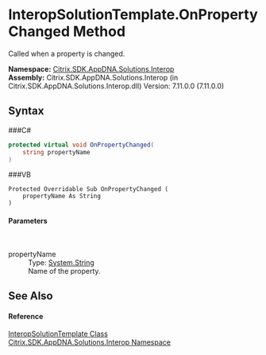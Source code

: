 # InteropSolutionTemplate.OnPropertyChanged Method 
 

Called when a property is changed.

**Namespace:**&nbsp;<a href="N_Citrix_SDK_AppDNA_Solutions_Interop">Citrix.SDK.AppDNA.Solutions.Interop</a><br />**Assembly:**&nbsp;Citrix.SDK.AppDNA.Solutions.Interop (in Citrix.SDK.AppDNA.Solutions.Interop.dll) Version: 7.11.0.0 (7.11.0.0)

## Syntax

###C#
```csharp
protected virtual void OnPropertyChanged(
	string propertyName
)
```

###VB
```vbnet
Protected Overridable Sub OnPropertyChanged ( 
	propertyName As String
)
```


#### Parameters
&nbsp;<dl><dt>propertyName</dt><dd>Type: <a href="http://msdn2.microsoft.com/en-us/library/s1wwdcbf" target="_blank">System.String</a><br />Name of the property.</dd></dl>

## See Also


#### Reference
<a href="T_Citrix_SDK_AppDNA_Solutions_Interop_InteropSolutionTemplate">InteropSolutionTemplate Class</a><br /><a href="N_Citrix_SDK_AppDNA_Solutions_Interop">Citrix.SDK.AppDNA.Solutions.Interop Namespace</a><br />